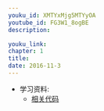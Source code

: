 ```yaml
---
youku_id: XMTYxMjg5MTYyOA
youtube_id: FG3W1_8ogBE
description: 

youku_link: 
chapter: 1
title: 
date: 2016-11-3
---
```

* 学习资料:
  * [相关代码]()
  
